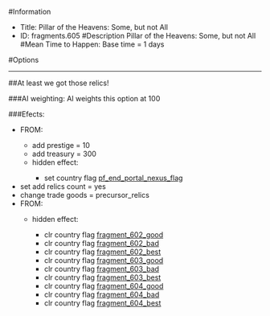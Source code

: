 #Information
 - Title: Pillar of the Heavens: Some, but not All
 - ID: fragments.605
#Description
Pillar of the Heavens: Some, but not All
#Mean Time to Happen:
Base time = 1 days

#Options

___
##At least we got those relics!

###AI weighting:
AI weights this option at 100


###Efects:<ul><li>FROM:</li><ul><li>add prestige = 10</li><li>add treasury = 300</li><li>hidden effect:</li><ul><li>set country flag [pf_end_portal_nexus_flag](../flags/pf_end_portal_nexus_flag.md)</li></ul></ul><li>set add relics count = yes</li><li>change trade goods = precursor_relics</li><li>FROM:</li><ul><li>hidden effect:</li><ul><li>clr country flag [fragment_602_good](../flags/fragment_602_good.md)</li><li>clr country flag [fragment_602_bad](../flags/fragment_602_bad.md)</li><li>clr country flag [fragment_602_best](../flags/fragment_602_best.md)</li><li>clr country flag [fragment_603_good](../flags/fragment_603_good.md)</li><li>clr country flag [fragment_603_bad](../flags/fragment_603_bad.md)</li><li>clr country flag [fragment_603_best](../flags/fragment_603_best.md)</li><li>clr country flag [fragment_604_good](../flags/fragment_604_good.md)</li><li>clr country flag [fragment_604_bad](../flags/fragment_604_bad.md)</li><li>clr country flag [fragment_604_best](../flags/fragment_604_best.md)</li></ul></ul></ul>
